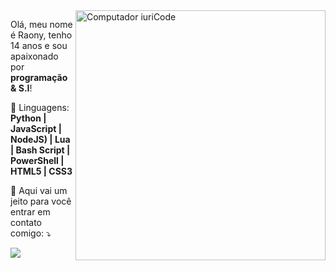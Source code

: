 <img src="https://raw.githubusercontent.com/MicaelliMedeiros/micaellimedeiros/master/image/computer-illustration.png" min-width="400px" max-width="400px" width="400px" align="right" alt="Computador iuriCode">

<p align="left"> 
  Olá, meu nome é Raony, tenho 14 anos e sou apaixonado por <strong>programação & S.I</strong>!<br>
</p>

<p align="left">
  🦄 Linguagens: <strong>Python | JavaScript | NodeJS) | Lua | Bash Script | PowerShell | HTML5 | CSS3</strong>
</p>

<p align="left">
  💌 Aqui vai um jeito para você entrar em contato comigo: ⤵️
</p>

<p align="left">
  <a href="https://wa.me/555198244222" alt="WhatsApp">
  <img src="https://img.shields.io/badge/-WhatsApp-25d366?style=flat-square&labelColor=25d366&logo=whatsapp&logoColor=white&link=API-DO-SEU-WHATSAPP"/></a>
</p>  
